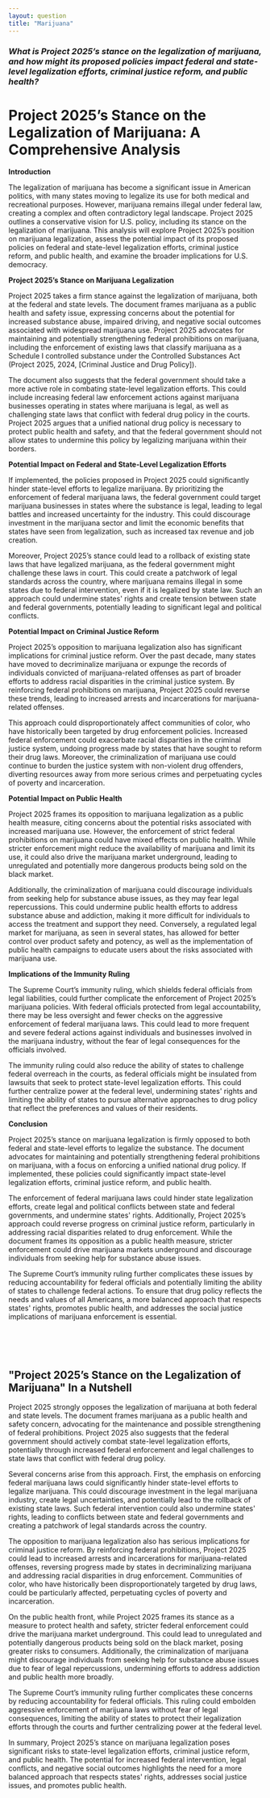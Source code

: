 ```yaml
---
layout: question
title: "Marijuana"
---
```


### *What is Project 2025’s stance on the legalization of marijuana, and how might its proposed policies impact federal and state-level legalization efforts, criminal justice reform, and public health?*


# Project 2025’s Stance on the Legalization of Marijuana: A Comprehensive Analysis

**Introduction**

The legalization of marijuana has become a significant issue in American politics, with many states moving to legalize its use for both medical and recreational purposes. However, marijuana remains illegal under federal law, creating a complex and often contradictory legal landscape. Project 2025 outlines a conservative vision for U.S. policy, including its stance on the legalization of marijuana. This analysis will explore Project 2025’s position on marijuana legalization, assess the potential impact of its proposed policies on federal and state-level legalization efforts, criminal justice reform, and public health, and examine the broader implications for U.S. democracy.

**Project 2025’s Stance on Marijuana Legalization**

Project 2025 takes a firm stance against the legalization of marijuana, both at the federal and state levels. The document frames marijuana as a public health and safety issue, expressing concerns about the potential for increased substance abuse, impaired driving, and negative social outcomes associated with widespread marijuana use. Project 2025 advocates for maintaining and potentially strengthening federal prohibitions on marijuana, including the enforcement of existing laws that classify marijuana as a Schedule I controlled substance under the Controlled Substances Act (Project 2025, 2024, [Criminal Justice and Drug Policy]).

The document also suggests that the federal government should take a more active role in combating state-level legalization efforts. This could include increasing federal law enforcement actions against marijuana businesses operating in states where marijuana is legal, as well as challenging state laws that conflict with federal drug policy in the courts. Project 2025 argues that a unified national drug policy is necessary to protect public health and safety, and that the federal government should not allow states to undermine this policy by legalizing marijuana within their borders.

**Potential Impact on Federal and State-Level Legalization Efforts**

If implemented, the policies proposed in Project 2025 could significantly hinder state-level efforts to legalize marijuana. By prioritizing the enforcement of federal marijuana laws, the federal government could target marijuana businesses in states where the substance is legal, leading to legal battles and increased uncertainty for the industry. This could discourage investment in the marijuana sector and limit the economic benefits that states have seen from legalization, such as increased tax revenue and job creation.

Moreover, Project 2025’s stance could lead to a rollback of existing state laws that have legalized marijuana, as the federal government might challenge these laws in court. This could create a patchwork of legal standards across the country, where marijuana remains illegal in some states due to federal intervention, even if it is legalized by state law. Such an approach could undermine states' rights and create tension between state and federal governments, potentially leading to significant legal and political conflicts.

**Potential Impact on Criminal Justice Reform**

Project 2025’s opposition to marijuana legalization also has significant implications for criminal justice reform. Over the past decade, many states have moved to decriminalize marijuana or expunge the records of individuals convicted of marijuana-related offenses as part of broader efforts to address racial disparities in the criminal justice system. By reinforcing federal prohibitions on marijuana, Project 2025 could reverse these trends, leading to increased arrests and incarcerations for marijuana-related offenses.

This approach could disproportionately affect communities of color, who have historically been targeted by drug enforcement policies. Increased federal enforcement could exacerbate racial disparities in the criminal justice system, undoing progress made by states that have sought to reform their drug laws. Moreover, the criminalization of marijuana use could continue to burden the justice system with non-violent drug offenders, diverting resources away from more serious crimes and perpetuating cycles of poverty and incarceration.

**Potential Impact on Public Health**

Project 2025 frames its opposition to marijuana legalization as a public health measure, citing concerns about the potential risks associated with increased marijuana use. However, the enforcement of strict federal prohibitions on marijuana could have mixed effects on public health. While stricter enforcement might reduce the availability of marijuana and limit its use, it could also drive the marijuana market underground, leading to unregulated and potentially more dangerous products being sold on the black market.

Additionally, the criminalization of marijuana could discourage individuals from seeking help for substance abuse issues, as they may fear legal repercussions. This could undermine public health efforts to address substance abuse and addiction, making it more difficult for individuals to access the treatment and support they need. Conversely, a regulated legal market for marijuana, as seen in several states, has allowed for better control over product safety and potency, as well as the implementation of public health campaigns to educate users about the risks associated with marijuana use.

**Implications of the Immunity Ruling**

The Supreme Court’s immunity ruling, which shields federal officials from legal liabilities, could further complicate the enforcement of Project 2025’s marijuana policies. With federal officials protected from legal accountability, there may be less oversight and fewer checks on the aggressive enforcement of federal marijuana laws. This could lead to more frequent and severe federal actions against individuals and businesses involved in the marijuana industry, without the fear of legal consequences for the officials involved.

The immunity ruling could also reduce the ability of states to challenge federal overreach in the courts, as federal officials might be insulated from lawsuits that seek to protect state-level legalization efforts. This could further centralize power at the federal level, undermining states' rights and limiting the ability of states to pursue alternative approaches to drug policy that reflect the preferences and values of their residents.

**Conclusion**

Project 2025’s stance on marijuana legalization is firmly opposed to both federal and state-level efforts to legalize the substance. The document advocates for maintaining and potentially strengthening federal prohibitions on marijuana, with a focus on enforcing a unified national drug policy. If implemented, these policies could significantly impact state-level legalization efforts, criminal justice reform, and public health.

The enforcement of federal marijuana laws could hinder state legalization efforts, create legal and political conflicts between state and federal governments, and undermine states' rights. Additionally, Project 2025’s approach could reverse progress on criminal justice reform, particularly in addressing racial disparities related to drug enforcement. While the document frames its opposition as a public health measure, stricter enforcement could drive marijuana markets underground and discourage individuals from seeking help for substance abuse issues.

The Supreme Court’s immunity ruling further complicates these issues by reducing accountability for federal officials and potentially limiting the ability of states to challenge federal actions. To ensure that drug policy reflects the needs and values of all Americans, a more balanced approach that respects states' rights, promotes public health, and addresses the social justice implications of marijuana enforcement is essential.

<br><br><br>

## <span id="nutshell">"Project 2025’s Stance on the Legalization of Marijuana" In a Nutshell</span>

Project 2025 strongly opposes the legalization of marijuana at both federal and state levels. The document frames marijuana as a public health and safety concern, advocating for the maintenance and possible strengthening of federal prohibitions. Project 2025 also suggests that the federal government should actively combat state-level legalization efforts, potentially through increased federal enforcement and legal challenges to state laws that conflict with federal drug policy.

Several concerns arise from this approach. First, the emphasis on enforcing federal marijuana laws could significantly hinder state-level efforts to legalize marijuana. This could discourage investment in the legal marijuana industry, create legal uncertainties, and potentially lead to the rollback of existing state laws. Such federal intervention could also undermine states' rights, leading to conflicts between state and federal governments and creating a patchwork of legal standards across the country.

The opposition to marijuana legalization also has serious implications for criminal justice reform. By reinforcing federal prohibitions, Project 2025 could lead to increased arrests and incarcerations for marijuana-related offenses, reversing progress made by states in decriminalizing marijuana and addressing racial disparities in drug enforcement. Communities of color, who have historically been disproportionately targeted by drug laws, could be particularly affected, perpetuating cycles of poverty and incarceration.

On the public health front, while Project 2025 frames its stance as a measure to protect health and safety, stricter federal enforcement could drive the marijuana market underground. This could lead to unregulated and potentially dangerous products being sold on the black market, posing greater risks to consumers. Additionally, the criminalization of marijuana might discourage individuals from seeking help for substance abuse issues due to fear of legal repercussions, undermining efforts to address addiction and public health more broadly.

The Supreme Court’s immunity ruling further complicates these concerns by reducing accountability for federal officials. This ruling could embolden aggressive enforcement of marijuana laws without fear of legal consequences, limiting the ability of states to protect their legalization efforts through the courts and further centralizing power at the federal level.

In summary, Project 2025’s stance on marijuana legalization poses significant risks to state-level legalization efforts, criminal justice reform, and public health. The potential for increased federal intervention, legal conflicts, and negative social outcomes highlights the need for a more balanced approach that respects states' rights, addresses social justice issues, and promotes public health.
